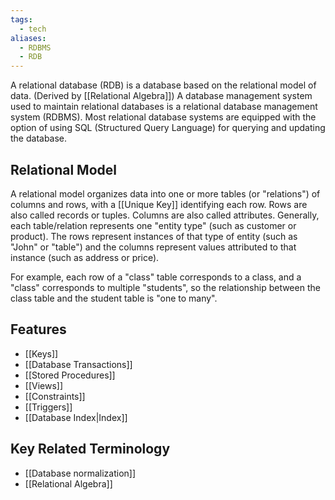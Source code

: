 ```yaml
---
tags:
  - tech
aliases:
  - RDBMS
  - RDB
---
```

A relational database (RDB) is a database based on the relational model of data. 
(Derived by [[Relational Algebra]])
A database management system used to maintain relational databases is a relational database management system (RDBMS).
Most relational database systems are equipped with the option of using SQL (Structured Query Language) for querying and updating the database.


## Relational Model

A relational model organizes data into one or more tables (or "relations") of columns and rows, with a [[Unique Key]] identifying each row.
Rows are also called records or tuples.
Columns are also called attributes.
Generally, each table/relation represents one "entity type" (such as customer or product).
The rows represent instances of that type of entity (such as "John" or "table") and the columns represent values attributed to that instance (such as address or price).

For example, each row of a "class" table corresponds to a class, and a "class" corresponds to multiple "students", so the relationship between the class table and the student table is "one to many".

## Features
- [[Keys]]
- [[Database Transactions]]
- [[Stored Procedures]]
- [[Views]]
- [[Constraints]]
- [[Triggers]]
- [[Database Index|Index]]

## Key Related Terminology
- [[Database normalization]]
- [[Relational Algebra]]